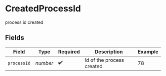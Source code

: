 # CreatedProcessId

process id created


## Fields

| Field                     | Type                      | Required                  | Description               | Example                   |
| ------------------------- | ------------------------- | ------------------------- | ------------------------- | ------------------------- |
| `processId`               | *number*                  | :heavy_check_mark:        | Id of the process created | 78                        |